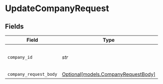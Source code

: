# UpdateCompanyRequest


## Fields

| Field                                                                  | Type                                                                   | Required                                                               | Description                                                            | Example                                                                |
| ---------------------------------------------------------------------- | ---------------------------------------------------------------------- | ---------------------------------------------------------------------- | ---------------------------------------------------------------------- | ---------------------------------------------------------------------- |
| `company_id`                                                           | *str*                                                                  | :heavy_check_mark:                                                     | Unique identifier for a company.                                       | 8a210b68-6988-11ed-a1eb-0242ac120002                                   |
| `company_request_body`                                                 | [Optional[models.CompanyRequestBody]](../models/companyrequestbody.md) | :heavy_minus_sign:                                                     | N/A                                                                    |                                                                        |